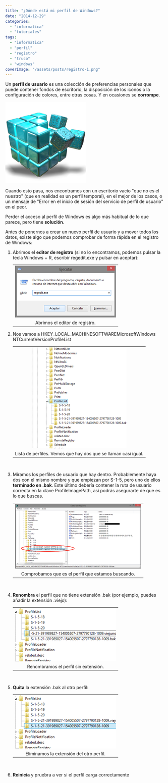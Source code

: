 ```yaml
---
title: "¿Dónde está mi perfil de Windows?"
date: "2014-12-29"
categories: 
  - "informatica"
  - "tutoriales"
tags: 
  - "informatica"
  - "perfil"
  - "registro"
  - "truco"
  - "windows"
coverImage: "/assets/posts/registro-1.png"
---
```


Un **perfil de usuario** es una colección de preferencias personales que puede contener fondos de escritorio, la disposición de los iconos o la configuración de colores, entre otras cosas. Y en ocasiones se **corrompe**.

[![](/assets/posts/regedit-icon.png)](/assets/posts/regedit-icon.png)

Cuando esto pasa, nos encontramos con un escritorio vacío "que no es el nuestro" (que en realidad es un perfil temporal), en el mejor de los casos, o un mensaje de "Error en el inicio de sesión del servicio de perfil de usuario" en el peor.

Perder el acceso al perfil de Windows es algo más habitual de lo que parece, pero tiene **solución**.

Antes de ponernos a crear un nuevo perfil de usuario y a mover todos los datos, existe algo que podemos comprobar de forma rápida en el registro de Windows:

1. Abrimos el **editor de registro** (si no lo encontramos, podemos pulsar la tecla Windows + R, escribir regedit.exe y pulsar en aceptar):
    
    <table class="tr-caption-container" style="margin-left: auto; margin-right: auto; text-align: center;" cellspacing="0" cellpadding="0" align="center"><tbody><tr><td style="text-align: center;"><img style="margin-left: auto; margin-right: auto;" src="/assets/posts/paso1.png" width="320" height="164" border="0"></td></tr><tr><td class="tr-caption" style="text-align: center;">Abrimos el editor de registro.</td></tr></tbody></table>
    
     [](/assets/posts/paso1.png) 
2. Nos vamos a HKEY\_LOCAL\_MACHINESOFTWAREMicrosoftWindows NTCurrentVersionProfileList
    
    <table class="tr-caption-container" style="margin-left: auto; margin-right: auto; text-align: center;" cellspacing="0" cellpadding="0" align="center"><tbody><tr><td style="text-align: center;"><a style="margin-left: auto; margin-right: auto;" href="/assets/posts/paso2.png"><img src="/assets/posts/paso2.png" width="299" height="320" border="0"></a></td></tr><tr><td class="tr-caption" style="text-align: center;">Lista de perfiles. Vemos que hay dos que se llaman casi igual.</td></tr></tbody></table>
    
     
3. Miramos los perfiles de usuario que hay dentro. Probablemente haya dos con el mismo nombre y que empiezan por S-1-5, pero uno de ellos **terminado en .bak**. Este último debería contener la ruta de usuario correcta en la clave ProfileImagePath, así podrás asegurarte de que es lo que buscas.
    
    <table class="tr-caption-container" style="margin-left: auto; margin-right: auto; text-align: center;" cellspacing="0" cellpadding="0" align="center"><tbody><tr><td style="text-align: center;"><a style="margin-left: auto; margin-right: auto;" href="/assets/posts/paso3b.png"><img src="/assets/posts/paso3b.png" width="400" height="205" border="0"></a></td></tr><tr><td class="tr-caption" style="text-align: center;">Comprobamos que es el perfil que estamos buscando.</td></tr></tbody></table>
    
     
4. **Renombra** el perfil que no tiene extensión .bak (por ejemplo, puedes añadir la extensión .viejo):
    
    <table class="tr-caption-container" style="margin-left: auto; margin-right: auto; text-align: center;" cellspacing="0" cellpadding="0" align="center"><tbody><tr><td style="text-align: center;"><a style="margin-left: auto; margin-right: auto;" href="/assets/posts/paso4.png"><img src="/assets/posts/paso4.png" width="320" height="168" border="0"></a></td></tr><tr><td class="tr-caption" style="text-align: center;">Renombramos el perfil sin extensión.</td></tr></tbody></table>
    
     
5. **Quita** la extensión .bak al otro perfil:
    
    <table class="tr-caption-container" style="margin-left: auto; margin-right: auto; text-align: center;" cellspacing="0" cellpadding="0" align="center"><tbody><tr><td style="text-align: center;"><a style="margin-left: auto; margin-right: auto;" href="/assets/posts/paso5.png"><img src="/assets/posts/paso5.png" width="320" height="168" border="0"></a></td></tr><tr><td class="tr-caption" style="text-align: center;">Eliminamos la extensión del otro perfil.</td></tr></tbody></table>
    
     
6. **Reinicia** y pruebra a ver si el perfil carga correctamente
